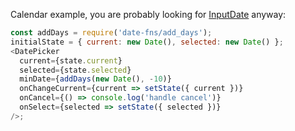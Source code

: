 Calendar example, you are probably looking for [InputDate](#inputdate) anyway:

```js
const addDays = require('date-fns/add_days');
initialState = { current: new Date(), selected: new Date() };
<DatePicker
  current={state.current}
  selected={state.selected}
  minDate={addDays(new Date(), -10)}
  onChangeCurrent={current => setState({ current })}
  onCancel={() => console.log('handle cancel')}
  onSelect={selected => setState({ selected })}
/>;
```
